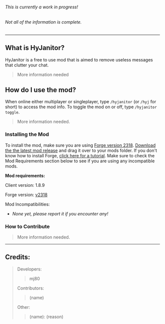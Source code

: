 ###### This is currently a work in progress!
###### Not all of the information is complete.
---

## What is HyJanitor?
HyJanitor is a free to use mod that is aimed to remove useless messages that clutter your chat.
> More information needed

## How do I use the mod?
When online either multiplayer or singleplayer, type `/hyjanitor` (or `/hyj` for short) to access the mod info. To toggle the mod on or off, type `/hyjanitor toggle`.
> More information needed.



### Installing the Mod
To install the mod, make sure you are using [Forge version 2318](https://files.minecraftforge.net/net/minecraftforge/forge/index_1.8.9.html). [Download the the latest mod release]() and drag it over to your mods folder. If you don't know how to install Forge, [click here for a tutorial](). Make sure to check the Mod Requirements section below to see if you are using any incompatible mods.


**Mod requirements:**

Client version: 1.8.9

Forge version: [v2318](https://files.minecraftforge.net/net/minecraftforge/forge/index_1.8.9.html)

Mod Incompatibilities:
- *None yet, please report it if you encounter any!*


### How to Contribute
> More information needed.

---

## Credits:
> Developers:
> > mj80
>
> Contributors:
> > (name)
>
> Other:
> > (name): (reason)
